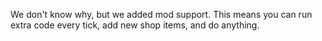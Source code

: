 We don't know why, but we added mod support. This means you can run extra code every tick, add new shop items, and do anything.